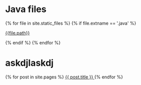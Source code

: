 # Java files

{% for file in site.static_files %}
{% if file.extname == '.java' %}    
<p class="view"><a href="{{file.path}}">{{file.path}}</a></p>        
{% endif %}
{% endfor %}

# askdjlaskdj

{% for post in site.pages %}
    <a href="{{ post.url | absolute_url }}">
      {{ post.title }}
    </a>
{% endfor %}